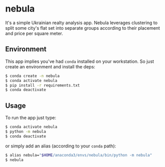 # nebula
It's a simple Ukrainian realty analysis app. Nebula leverages clustering to split
some city's flat set into separate groups according to their placement and price
per square meter.

## Environment
This app implies you've had `conda` installed on your workstation. So just create 
an environment and install the deps:
```bash
$ conda create -n nebula
$ conda activate nebula
$ pip install -r requirements.txt
$ conda deactivate
```

## Usage
To run the app just type: 
```bash
$ conda activate nebula
$ python -m nebula
$ conda deactivate
```
or simply add an alias (according to your `conda` path):
```bash
$ alias nebula="$HOME/anaconda3/envs/nebula/bin/python -m nebula"
$ nebula
```
